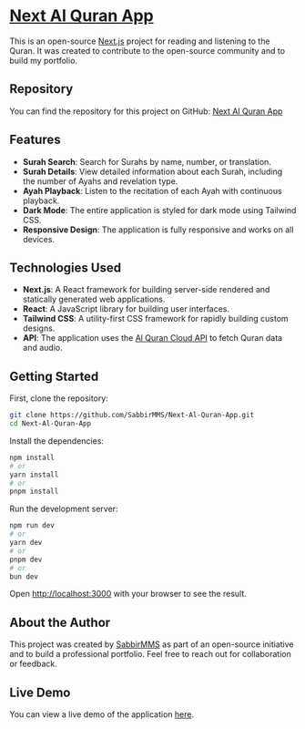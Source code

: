 # [Next Al Quran App](#)

This is an open-source [Next.js](https://nextjs.org) project for reading and listening to the Quran. It was created to contribute to the open-source community and to build my portfolio.

## Repository

You can find the repository for this project on GitHub: [Next Al Quran App](https://github.com/SabbirMMS/Next-Al-Quran-App.git)

## Features

- **Surah Search**: Search for Surahs by name, number, or translation.
- **Surah Details**: View detailed information about each Surah, including the number of Ayahs and revelation type.
- **Ayah Playback**: Listen to the recitation of each Ayah with continuous playback.
- **Dark Mode**: The entire application is styled for dark mode using Tailwind CSS.
- **Responsive Design**: The application is fully responsive and works on all devices.

## Technologies Used

- **Next.js**: A React framework for building server-side rendered and statically generated web applications.
- **React**: A JavaScript library for building user interfaces.
- **Tailwind CSS**: A utility-first CSS framework for rapidly building custom designs.
- **API**: The application uses the [Al Quran Cloud API](https://api.alquran.cloud/) to fetch Quran data and audio.

## Getting Started

First, clone the repository:

```bash
git clone https://github.com/SabbirMMS/Next-Al-Quran-App.git
cd Next-Al-Quran-App
```

Install the dependencies:

```bash
npm install
# or
yarn install
# or
pnpm install
```

Run the development server:

```bash
npm run dev
# or
yarn dev
# or
pnpm dev
# or
bun dev
```

Open [http://localhost:3000](http://localhost:3000) with your browser to see the result.

## About the Author

This project was created by [SabbirMMS](https://sabbbirmms.github.io/portfolio) as part of an open-source initiative and to build a professional portfolio. Feel free to reach out for collaboration or feedback.

## Live Demo

You can view a live demo of the application [here](#).
